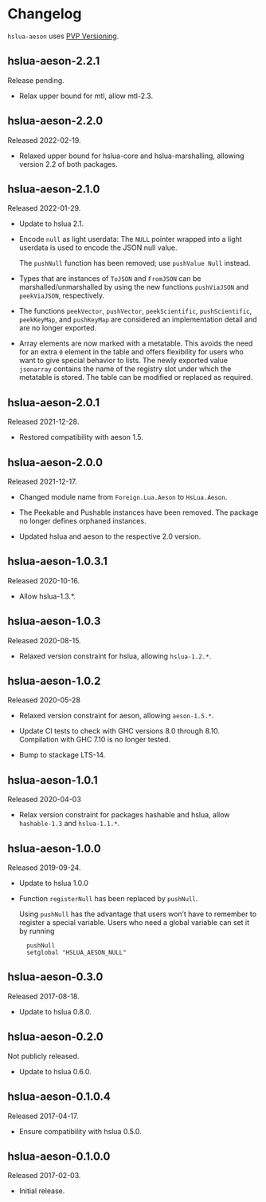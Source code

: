 # Changelog

`hslua-aeson` uses [PVP Versioning][].

## hslua-aeson-2.2.1

Release pending.

-   Relax upper bound for mtl, allow mtl-2.3.

## hslua-aeson-2.2.0

Released 2022-02-19.

-   Relaxed upper bound for hslua-core and hslua-marshalling,
    allowing version 2.2 of both packages.

## hslua-aeson-2.1.0

Released 2022-01-29.

-   Update to hslua 2.1.

-   Encode `null` as light userdata: The `NULL` pointer wrapped
    into a light userdata is used to encode the JSON null value.

    The `pushNull` function has been removed; use
    `pushValue Null` instead.

-   Types that are instances of `ToJSON` and `FromJSON` can be
    marshalled/unmarshalled by using the new functions
    `pushViaJSON` and `peekViaJSON`, respectively.

-   The functions `peekVector`, `pushVector`, `peekScientific`,
    `pushScientific`, `peekKeyMap`, and `pushKeyMap` are
    considered an implementation detail and are no longer
    exported.

-   Array elements are now marked with a metatable. This avoids
    the need for an extra `0` element in the table and offers
    flexibility for users who want to give special behavior to
    lists. The newly exported value `jsonarray` contains the name
    of the registry slot under which the metatable is stored. The
    table can be modified or replaced as required.

## hslua-aeson-2.0.1

Released 2021-12-28.

-   Restored compatibility with aeson 1.5.

## hslua-aeson-2.0.0

Released 2021-12-17.

-   Changed module name from `Foreign.Lua.Aeson` to
    `HsLua.Aeson`.

-   The Peekable and Pushable instances have been removed. The
    package no longer defines orphaned instances.

-   Updated hslua and aeson to the respective 2.0 version.

## hslua-aeson-1.0.3.1

Released 2020-10-16.

-   Allow hslua-1.3.\*.

## hslua-aeson-1.0.3

Released 2020-08-15.

-   Relaxed version constraint for hslua, allowing `hslua-1.2.*`.

## hslua-aeson-1.0.2

Released 2020-05-28

-   Relaxed version constraint for aeson, allowing `aeson-1.5.*`.

-   Update CI tests to check with GHC versions 8.0 through 8.10.
    Compilation with GHC 7.10 is no longer tested.

-   Bump to stackage LTS-14.

## hslua-aeson-1.0.1

Released 2020-04-03

-   Relax version constraint for packages hashable and hslua,
    allow `hashable-1.3` and `hslua-1.1.*`.

## hslua-aeson-1.0.0

Released 2019-09-24.

-   Update to hslua 1.0.0

-   Function `registerNull` has been replaced by `pushNull`.

    Using `pushNull` has the advantage that users won’t have to
    remember to register a special variable. Users who need a
    global variable can set it by running

          pushNull
          setglobal "HSLUA_AESON_NULL"

## hslua-aeson-0.3.0

Released 2017-08-18.

-   Update to hslua 0.8.0.

## hslua-aeson-0.2.0

Not publicly released.

-   Update to hslua 0.6.0.

## hslua-aeson-0.1.0.4

Released 2017-04-17.

-   Ensure compatibility with hslua 0.5.0.

## hslua-aeson-0.1.0.0

Released 2017-02-03.

-   Initial release.

  [PVP Versioning]: https://pvp.haskell.org
